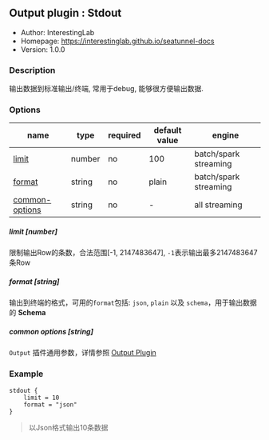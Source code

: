 ## Output plugin : Stdout

* Author: InterestingLab
* Homepage: https://interestinglab.github.io/seatunnel-docs
* Version: 1.0.0

### Description

输出数据到标准输出/终端, 常用于debug, 能够很方便输出数据.

### Options

| name | type | required | default value | engine |
| --- | --- | --- | --- | --- |
| [limit](#limit-number) | number | no | 100 | batch/spark streaming |
| [format](#format-string) | string | no | plain | batch/spark streaming |
| [common-options](#common-options-string)| string | no | - | all streaming |

##### limit [number]

限制输出Row的条数，合法范围[-1, 2147483647], `-1`表示输出最多2147483647条Row

##### format [string]

输出到终端的格式，可用的`format`包括: `json`, `plain` 以及 `schema`，用于输出数据的 **Schema**

##### common options [string]

`Output` 插件通用参数，详情参照 [Output Plugin](/zh-cn/v1/configuration/output-plugin)


### Example

```
stdout {
    limit = 10
    format = "json"
}
```

> 以Json格式输出10条数据
